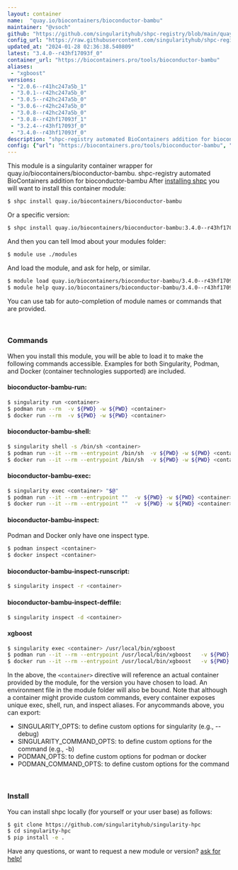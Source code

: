 ```yaml
---
layout: container
name:  "quay.io/biocontainers/bioconductor-bambu"
maintainer: "@vsoch"
github: "https://github.com/singularityhub/shpc-registry/blob/main/quay.io/biocontainers/bioconductor-bambu/container.yaml"
config_url: "https://raw.githubusercontent.com/singularityhub/shpc-registry/main/quay.io/biocontainers/bioconductor-bambu/container.yaml"
updated_at: "2024-01-28 02:36:38.540809"
latest: "3.4.0--r43hf17093f_0"
container_url: "https://biocontainers.pro/tools/bioconductor-bambu"
aliases:
 - "xgboost"
versions:
 - "2.0.6--r41hc247a5b_1"
 - "3.0.1--r42hc247a5b_0"
 - "3.0.5--r42hc247a5b_0"
 - "3.0.6--r42hc247a5b_0"
 - "3.0.8--r42hc247a5b_0"
 - "3.0.8--r42hf17093f_1"
 - "3.2.4--r43hf17093f_0"
 - "3.4.0--r43hf17093f_0"
description: "shpc-registry automated BioContainers addition for bioconductor-bambu"
config: {"url": "https://biocontainers.pro/tools/bioconductor-bambu", "maintainer": "@vsoch", "description": "shpc-registry automated BioContainers addition for bioconductor-bambu", "latest": {"3.4.0--r43hf17093f_0": "sha256:02e0481d9a1dd87d517147f6cce3159484b67caead2e66f12c4c5171e25a6693"}, "tags": {"2.0.6--r41hc247a5b_1": "sha256:dc456fb2c0abfeb865104670cade38e62205daeb15347b24fe5c3f0d4d9b93d5", "3.0.1--r42hc247a5b_0": "sha256:15e9236ba5abe34941a3106b28684765c37748b82e9722811a1b4e6749b21304", "3.0.5--r42hc247a5b_0": "sha256:bcbac11f98154c82436dae8f9dbe0820f5d1e39f31f2dd4cb59d887ff50ac33f", "3.0.6--r42hc247a5b_0": "sha256:93b63b7d752a33a20d864810828d1d30eaaa43be34c79eb38add2d11d2dc25ae", "3.0.8--r42hc247a5b_0": "sha256:6a79bba2c1abc9a7c3a2d71e3a2aefd3ab86c6cdb8152ae96c71d5b6242508a2", "3.0.8--r42hf17093f_1": "sha256:f3471d69e85010d27a52830b87d3c894eae2fe6dcecbecb871be43817099f540", "3.2.4--r43hf17093f_0": "sha256:d9527137be709d1960b58f9b2ca5a2949bc73193f8239ca7ccdea0ff64794323", "3.4.0--r43hf17093f_0": "sha256:02e0481d9a1dd87d517147f6cce3159484b67caead2e66f12c4c5171e25a6693"}, "docker": "quay.io/biocontainers/bioconductor-bambu", "aliases": {"xgboost": "/usr/local/bin/xgboost"}}
---
```


This module is a singularity container wrapper for quay.io/biocontainers/bioconductor-bambu.
shpc-registry automated BioContainers addition for bioconductor-bambu
After [installing shpc](#install) you will want to install this container module:


```bash
$ shpc install quay.io/biocontainers/bioconductor-bambu
```

Or a specific version:

```bash
$ shpc install quay.io/biocontainers/bioconductor-bambu:3.4.0--r43hf17093f_0
```

And then you can tell lmod about your modules folder:

```bash
$ module use ./modules
```

And load the module, and ask for help, or similar.

```bash
$ module load quay.io/biocontainers/bioconductor-bambu/3.4.0--r43hf17093f_0
$ module help quay.io/biocontainers/bioconductor-bambu/3.4.0--r43hf17093f_0
```

You can use tab for auto-completion of module names or commands that are provided.

<br>

### Commands

When you install this module, you will be able to load it to make the following commands accessible.
Examples for both Singularity, Podman, and Docker (container technologies supported) are included.

#### bioconductor-bambu-run:

```bash
$ singularity run <container>
$ podman run --rm  -v ${PWD} -w ${PWD} <container>
$ docker run --rm  -v ${PWD} -w ${PWD} <container>
```

#### bioconductor-bambu-shell:

```bash
$ singularity shell -s /bin/sh <container>
$ podman run --it --rm --entrypoint /bin/sh  -v ${PWD} -w ${PWD} <container>
$ docker run --it --rm --entrypoint /bin/sh  -v ${PWD} -w ${PWD} <container>
```

#### bioconductor-bambu-exec:

```bash
$ singularity exec <container> "$@"
$ podman run --it --rm --entrypoint ""  -v ${PWD} -w ${PWD} <container> "$@"
$ docker run --it --rm --entrypoint ""  -v ${PWD} -w ${PWD} <container> "$@"
```

#### bioconductor-bambu-inspect:

Podman and Docker only have one inspect type.

```bash
$ podman inspect <container>
$ docker inspect <container>
```

#### bioconductor-bambu-inspect-runscript:

```bash
$ singularity inspect -r <container>
```

#### bioconductor-bambu-inspect-deffile:

```bash
$ singularity inspect -d <container>
```


#### xgboost

```bash
$ singularity exec <container> /usr/local/bin/xgboost
$ podman run --it --rm --entrypoint /usr/local/bin/xgboost   -v ${PWD} -w ${PWD} <container> -c " $@"
$ docker run --it --rm --entrypoint /usr/local/bin/xgboost   -v ${PWD} -w ${PWD} <container> -c " $@"
```



In the above, the `<container>` directive will reference an actual container provided
by the module, for the version you have chosen to load. An environment file in the
module folder will also be bound. Note that although a container
might provide custom commands, every container exposes unique exec, shell, run, and
inspect aliases. For anycommands above, you can export:

 - SINGULARITY_OPTS: to define custom options for singularity (e.g., --debug)
 - SINGULARITY_COMMAND_OPTS: to define custom options for the command (e.g., -b)
 - PODMAN_OPTS: to define custom options for podman or docker
 - PODMAN_COMMAND_OPTS: to define custom options for the command

<br>

### Install

You can install shpc locally (for yourself or your user base) as follows:

```bash
$ git clone https://github.com/singularityhub/singularity-hpc
$ cd singularity-hpc
$ pip install -e .
```

Have any questions, or want to request a new module or version? [ask for help!](https://github.com/singularityhub/singularity-hpc/issues)